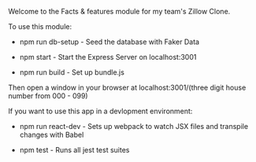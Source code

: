 Welcome to the Facts & features module for my team's Zillow Clone.



To use this module:

- npm run db-setup - Seed the database with Faker Data

- npm start - Start the Express Server on localhost:3001

- npm run build - Set up bundle.js

Then open a window in your browser at localhost:3001/(three digit house number from 000 - 099)




If you want to use this app in a devlopment environment:

- npm run react-dev - Sets up webpack to watch JSX files and transpile changes with Babel

- npm test - Runs all jest test suites
